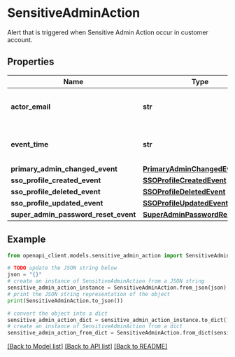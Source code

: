# SensitiveAdminAction

Alert that is triggered when Sensitive Admin Action occur in customer account.

## Properties

Name | Type | Description | Notes
------------ | ------------- | ------------- | -------------
**actor_email** | **str** | Email of person who performed the action | [optional] 
**event_time** | **str** | The time at which event occurred | [optional] 
**primary_admin_changed_event** | [**PrimaryAdminChangedEvent**](PrimaryAdminChangedEvent.md) |  | [optional] 
**sso_profile_created_event** | [**SSOProfileCreatedEvent**](SSOProfileCreatedEvent.md) |  | [optional] 
**sso_profile_deleted_event** | [**SSOProfileDeletedEvent**](SSOProfileDeletedEvent.md) |  | [optional] 
**sso_profile_updated_event** | [**SSOProfileUpdatedEvent**](SSOProfileUpdatedEvent.md) |  | [optional] 
**super_admin_password_reset_event** | [**SuperAdminPasswordResetEvent**](SuperAdminPasswordResetEvent.md) |  | [optional] 

## Example

```python
from openapi_client.models.sensitive_admin_action import SensitiveAdminAction

# TODO update the JSON string below
json = "{}"
# create an instance of SensitiveAdminAction from a JSON string
sensitive_admin_action_instance = SensitiveAdminAction.from_json(json)
# print the JSON string representation of the object
print(SensitiveAdminAction.to_json())

# convert the object into a dict
sensitive_admin_action_dict = sensitive_admin_action_instance.to_dict()
# create an instance of SensitiveAdminAction from a dict
sensitive_admin_action_from_dict = SensitiveAdminAction.from_dict(sensitive_admin_action_dict)
```
[[Back to Model list]](../README.md#documentation-for-models) [[Back to API list]](../README.md#documentation-for-api-endpoints) [[Back to README]](../README.md)


